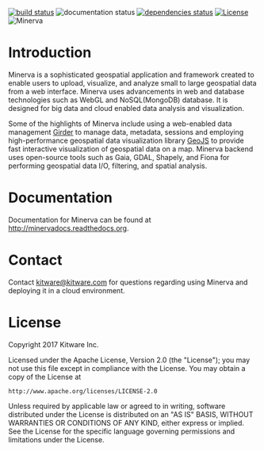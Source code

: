 [![build status](https://travis-ci.org/Kitware/minerva.svg?branch=master)](https://travis-ci.org/Kitware/minerva)
![documentation status](http://readthedocs.org/projects/minervadocs/badge/?version=latest)
[![dependencies status](https://david-dm.org/kitware/minerva/status.svg)](https://david-dm.org/kitware/minerva)
[![License](https://img.shields.io/badge/License-Apache%202.0-blue.svg)](https://opensource.org/licenses/Apache-2.0)
![Minerva](http://kitware.github.io/minerva/media/minerva.png)

Introduction
============
Minerva is a sophisticated geospatial application and framework created to enable users to upload, visualize, and analyze small to large geospatial data from a web interface. Minerva uses advancements in web and database technologies such as WebGL and  NoSQL(MongoDB) database. It is designed for big data and cloud enabled data analysis and visualization.

Some of the highlights of Minerva include using a web-enabled data management [Girder](http://www.github.com/Girder/girder) to manage data, metadata, sessions and employing high-performance geospatial data visualization library [GeoJS](http://www.github.com/OpenGeoscience/geojs)
to provide fast interactive visualization of geospatial data on a map. Minerva backend uses open-source tools such as Gaia, GDAL, Shapely, and Fiona for performing geospatial data I/O, filtering, and spatial analysis.

Documentation
=============
Documentation for Minerva can be found at http://minervadocs.readthedocs.org.


Contact
=======
Contact kitware@kitware.com for questions regarding using Minerva and deploying it in
a cloud environment.


License
=======
Copyright 2017 Kitware Inc.

Licensed under the Apache License, Version 2.0 (the "License"); you may not use this file except in compliance with the License. You may obtain a copy of the License at

    http://www.apache.org/licenses/LICENSE-2.0

Unless required by applicable law or agreed to in writing, software distributed under the License is distributed on an "AS IS" BASIS, WITHOUT WARRANTIES OR CONDITIONS OF ANY KIND, either express or implied. See the License for the specific language governing permissions and limitations under the License.
